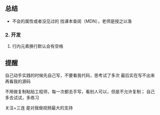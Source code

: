 ## 总结
- 不会的属性或者没见过的 找课本查阅（MDN），老师是授之以渔

### 2. 开发
1. 行内元素换行默认会有空格

## 提醒
自己动手实践的时候先自己写，不要看我代码，思考试了多次
最后实在写不出来再看我的源码

不用做复制粘贴工程师，每一次都去手写，看别人可以，但是不允许复制；
自己多去试试，多练习

关注+三连 是对我做视频最大的支持
